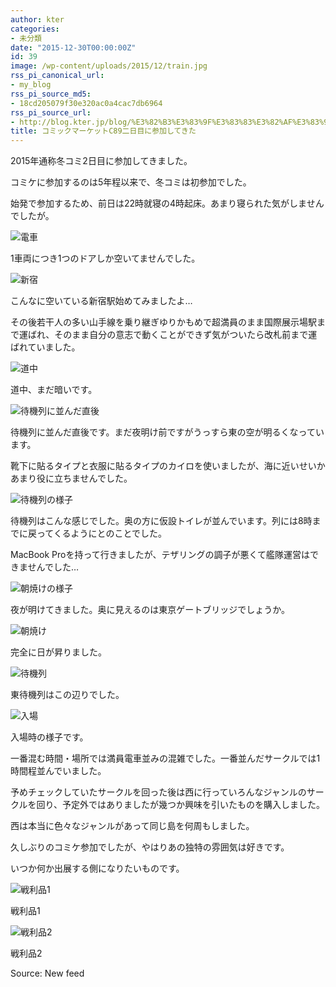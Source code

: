 ```yaml
---
author: kter
categories:
- 未分類
date: "2015-12-30T00:00:00Z"
id: 39
image: /wp-content/uploads/2015/12/train.jpg
rss_pi_canonical_url:
- my_blog
rss_pi_source_md5:
- 18cd205079f30e320ac0a4cac7db6964
rss_pi_source_url:
- http://blog.kter.jp/blog/%E3%82%B3%E3%83%9F%E3%83%83%E3%82%AF%E3%83%9E%E3%83%BC%E3%82%B1%E3%83%83%E3%83%88C89%E4%BA%8C%E6%97%A5%E7%9B%AE%E3%81%AB%E5%8F%82%E5%8A%A0%E3%81%97%E3%81%A6%E3%81%8D%E3%81%9F/
title: コミックマーケットC89二日目に参加してきた
---
```

2015年通称冬コミ2日目に参加してきました。

コミケに参加するのは5年程以来で、冬コミは初参加でした。

始発で参加するため、前日は22時就寝の4時起床。あまり寝られた気がしませんでしたが。

![電車](http://img.kter.jp/2015/1230/train.jpg)
  

  
1車両につき1つのドアしか空いてませんでした。

![新宿](http://img.kter.jp/2015/1230/shinjuku.jpg)
  

  
こんなに空いている新宿駅始めてみましたよ…

その後若干人の多い山手線を乗り継ぎゆりかもめで超満員のまま国際展示場駅まで運ばれ、そのまま自分の意志で動くことができず気がついたら改札前まで運ばれていました。

![道中](http://img.kter.jp/2015/1230/douchu.jpg)
  

  
道中、まだ暗いです。

![待機列に並んだ直後](http://img.kter.jp/2015/1230/taikiretsu1.jpg)
  

  
待機列に並んだ直後です。まだ夜明け前ですがうっすら東の空が明るくなっています。
  
靴下に貼るタイプと衣服に貼るタイプのカイロを使いましたが、海に近いせいかあまり役に立ちませんでした。

![待機列の様子](http://img.kter.jp/2015/1230/taikiretsu2.jpg)
  

  
待機列はこんな感じでした。奥の方に仮設トイレが並んでいます。列には8時までに戻ってくるようにとのことでした。
  
MacBook Proを持って行きましたが、テザリングの調子が悪くて艦隊運営はできませんでした…

![朝焼けの様子](http://img.kter.jp/2015/1230/taikiretsu3.jpg)
  

  
夜が明けてきました。奥に見えるのは東京ゲートブリッジでしょうか。

![朝焼け](http://img.kter.jp/2015/1230/sunrise.jpg)
  

  
完全に日が昇りました。

![待機列](http://img.kter.jp/2015/1230/taikiretsu4.png)
  

  
東待機列はこの辺りでした。

![入場](http://img.kter.jp/2015/1230/nyujo.jpg)
  

  
入場時の様子です。

一番混む時間・場所では満員電車並みの混雑でした。一番並んだサークルでは1時間程並んでいました。

予めチェックしていたサークルを回った後は西に行っていろんなジャンルのサークルを回り、予定外ではありましたが幾つか興味を引いたものを購入しました。

西は本当に色々なジャンルがあって同じ島を何周もしました。

久しぶりのコミケ参加でしたが、やはりあの独特の雰囲気は好きです。
  
いつか何か出展する側になりたいものです。

![戦利品1](http://img.kter.jp/2015/1230/senrihin1.jpg)
  

  
戦利品1

![戦利品2](http://img.kter.jp/2015/1230/senrihin1.jpg)
  

  
戦利品2



Source: New feed